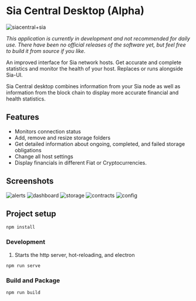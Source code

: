 # Sia Central Desktop (Alpha)

![siacentral+sia](https://imgur.com/MtDubn1.png)

*This application is currently in development and not recommended for daily use. There have been no official releases of the software yet, but feel free to build it from source if you like.*

An improved interface for Sia network hosts. Get accurate and complete statistics and 
monitor the health of your host. Replaces or runs alongside Sia-UI.

Sia Central desktop combines information from your Sia node as well as information from the block chain to display more accurate financial and health statistics.

## Features

+ Monitors connection status
+ Add, remove and resize storage folders
+ Get detailed information about ongoing, completed, and failed storage obligations
+ Change all host settings
+ Display financials in different Fiat or Cryptocurrencies.

## Screenshots

![alerts](https://i.imgur.com/IohFl84.png)
![dashboard](https://i.imgur.com/evpAMad.png)
![storage](https://i.imgur.com/1lfsmmJ.png)
![contracts](https://i.imgur.com/UYFPsXT.png)
![config](https://i.imgur.com/M3Zodn4.png)

## Project setup
```
npm install
```

### Development

1. Starts the http server, hot-reloading, and electron
```
npm run serve
```

### Build and Package

```
npm run build
```

